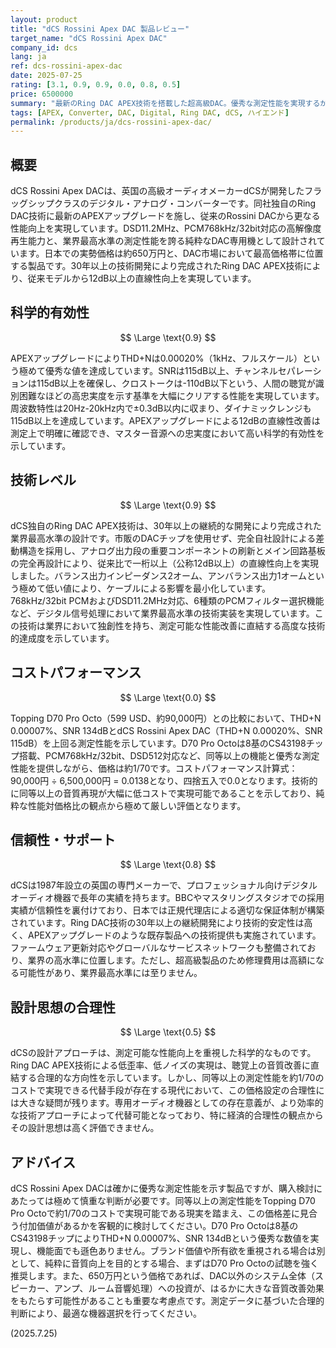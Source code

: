 ```yaml
---
layout: product
title: "dCS Rossini Apex DAC 製品レビュー"
target_name: "dCS Rossini Apex DAC"
company_id: dcs
lang: ja
ref: dcs-rossini-apex-dac
date: 2025-07-25
rating: [3.1, 0.9, 0.9, 0.0, 0.8, 0.5]
price: 6500000
summary: "最新のRing DAC APEX技術を搭載した超高級DAC。優秀な測定性能を実現するが、同等以上の性能を大幅に安価で実現できる製品が存在するため、コストパフォーマンスは極めて低い"
tags: [APEX, Converter, DAC, Digital, Ring DAC, dCS, ハイエンド]
permalink: /products/ja/dcs-rossini-apex-dac/
---
```

## 概要

dCS Rossini Apex DACは、英国の高級オーディオメーカーdCSが開発したフラッグシップクラスのデジタル・アナログ・コンバーターです。同社独自のRing DAC技術に最新のAPEXアップグレードを施し、従来のRossini DACから更なる性能向上を実現しています。DSD11.2MHz、PCM768kHz/32bit対応の高解像度再生能力と、業界最高水準の測定性能を誇る純粋なDAC専用機として設計されています。日本での実勢価格は約650万円と、DAC市場において最高価格帯に位置する製品です。30年以上の技術開発により完成されたRing DAC APEX技術により、従来モデルから12dB以上の直線性向上を実現しています。

## 科学的有効性

$$ \Large \text{0.9} $$

APEXアップグレードによりTHD+Nは0.00020%（1kHz、フルスケール）という極めて優秀な値を達成しています。SNRは115dB以上、チャンネルセパレーションは115dB以上を確保し、クロストークは-110dB以下という、人間の聴覚が識別困難なほどの高忠実度を示す基準を大幅にクリアする性能を実現しています。周波数特性は20Hz-20kHz内で±0.3dB以内に収まり、ダイナミックレンジも115dB以上を達成しています。APEXアップグレードによる12dBの直線性改善は測定上で明確に確認でき、マスター音源への忠実度において高い科学的有効性を示しています。

## 技術レベル

$$ \Large \text{0.9} $$

dCS独自のRing DAC APEX技術は、30年以上の継続的な開発により完成された業界最高水準の設計です。市販のDACチップを使用せず、完全自社設計による差動構造を採用し、アナログ出力段の重要コンポーネントの刷新とメイン回路基板の完全再設計により、従来比で一桁以上（公称12dB以上）の直線性向上を実現しました。バランス出力インピーダンス2オーム、アンバランス出力1オームという極めて低い値により、ケーブルによる影響を最小化しています。768kHz/32bit PCMおよびDSD11.2MHz対応、6種類のPCMフィルター選択機能など、デジタル信号処理において業界最高水準の技術実装を実現しています。この技術は業界において独創性を持ち、測定可能な性能改善に直結する高度な技術的達成度を示しています。

## コストパフォーマンス

$$ \Large \text{0.0} $$

Topping D70 Pro Octo（599 USD、約90,000円）との比較において、THD+N 0.00007%、SNR 134dBとdCS Rossini Apex DAC（THD+N 0.00020%、SNR 115dB）を上回る測定性能を示しています。D70 Pro Octoは8基のCS43198チップ搭載、PCM768kHz/32bit、DSD512対応など、同等以上の機能と優秀な測定性能を提供しながら、価格は約1/70です。コストパフォーマンス計算式：90,000円 ÷ 6,500,000円 = 0.0138となり、四捨五入で0.0となります。技術的に同等以上の音質再現が大幅に低コストで実現可能であることを示しており、純粋な性能対価格比の観点から極めて厳しい評価となります。

## 信頼性・サポート

$$ \Large \text{0.8} $$

dCSは1987年設立の英国の専門メーカーで、プロフェッショナル向けデジタルオーディオ機器で長年の実績を持ちます。BBCやマスタリングスタジオでの採用実績が信頼性を裏付けており、日本では正規代理店による適切な保証体制が構築されています。Ring DAC技術の30年以上の継続開発により技術的安定性は高く、APEXアップグレードのような既存製品への技術提供も実施されています。ファームウェア更新対応やグローバルなサービスネットワークも整備されており、業界の高水準に位置します。ただし、超高級製品のため修理費用は高額になる可能性があり、業界最高水準には至りません。

## 設計思想の合理性

$$ \Large \text{0.5} $$

dCSの設計アプローチは、測定可能な性能向上を重視した科学的なものです。Ring DAC APEX技術による低歪率、低ノイズの実現は、聴覚上の音質改善に直結する合理的な方向性を示しています。しかし、同等以上の測定性能を約1/70のコストで実現できる代替手段が存在する現代において、この価格設定の合理性には大きな疑問が残ります。専用オーディオ機器としての存在意義が、より効率的な技術アプローチによって代替可能となっており、特に経済的合理性の観点からその設計思想は高く評価できません。

## アドバイス

dCS Rossini Apex DACは確かに優秀な測定性能を示す製品ですが、購入検討にあたっては極めて慎重な判断が必要です。同等以上の測定性能をTopping D70 Pro Octoで約1/70のコストで実現可能である現実を踏まえ、この価格差に見合う付加価値があるかを客観的に検討してください。D70 Pro Octoは8基のCS43198チップによりTHD+N 0.00007%、SNR 134dBという優秀な数値を実現し、機能面でも遜色ありません。ブランド価値や所有欲を重視される場合は別として、純粋に音質向上を目的とする場合、まずはD70 Pro Octoの試聴を強く推奨します。また、650万円という価格であれば、DAC以外のシステム全体（スピーカー、アンプ、ルーム音響処理）への投資が、はるかに大きな音質改善効果をもたらす可能性があることも重要な考慮点です。測定データに基づいた合理的判断により、最適な機器選択を行ってください。

(2025.7.25)
